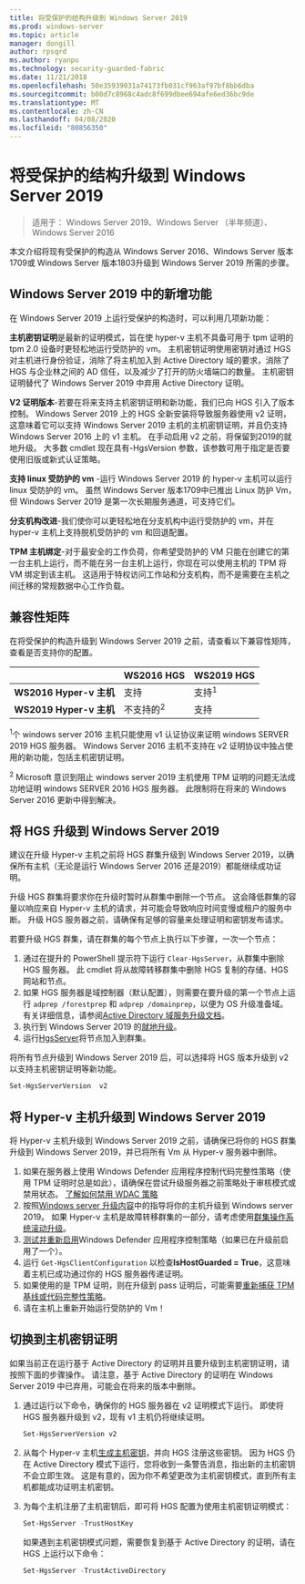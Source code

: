 ```yaml
---
title: 将受保护的结构升级到 Windows Server 2019
ms.prod: windows-server
ms.topic: article
manager: dongill
author: rpsqrd
ms.author: ryanpu
ms.technology: security-guarded-fabric
ms.date: 11/21/2018
ms.openlocfilehash: 50e35939031a74173fb031cf963af97bf8bb6dba
ms.sourcegitcommit: b00d7c8968c4adc8f699dbee694afe6ed36bc9de
ms.translationtype: MT
ms.contentlocale: zh-CN
ms.lasthandoff: 04/08/2020
ms.locfileid: "80856350"
---
```

# <a name="upgrade-a-guarded-fabric-to-windows-server-2019"></a>将受保护的结构升级到 Windows Server 2019

> 适用于： Windows Server 2019、Windows Server （半年频道）、Windows Server 2016

本文介绍将现有受保护的构造从 Windows Server 2016、Windows Server 版本1709或 Windows Server 版本1803升级到 Windows Server 2019 所需的步骤。

## <a name="whats-new-in-windows-server-2019"></a>Windows Server 2019 中的新增功能

在 Windows Server 2019 上运行受保护的构造时，可以利用几项新功能：

**主机密钥证明**是最新的证明模式，旨在使 hyper-v 主机不具备可用于 tpm 证明的 tpm 2.0 设备时更轻松地运行受防护的 vm。 主机密钥证明使用密钥对通过 HGS 对主机进行身份验证，消除了将主机加入到 Active Directory 域的要求，消除了 HGS 与企业林之间的 AD 信任，以及减少了打开的防火墙端口的数量。 主机密钥证明替代了 Windows Server 2019 中弃用 Active Directory 证明。

**V2 证明版本**-若要在将来支持主机密钥证明和新功能，我们已向 HGS 引入了版本控制。 Windows Server 2019 上的 HGS 全新安装将导致服务器使用 v2 证明，这意味着它可以支持 Windows Server 2019 主机的主机密钥证明，并且仍支持 Windows Server 2016 上的 v1 主机。 在手动启用 v2 之前，将保留到2019的就地升级。 大多数 cmdlet 现在具有-HgsVersion 参数，该参数可用于指定是否要使用旧版或新式认证策略。

**支持 linux 受防护的 vm** -运行 Windows Server 2019 的 hyper-v 主机可以运行 linux 受防护的 vm。 虽然 Windows Server 版本1709中已推出 Linux 防护 Vm，但 Windows Server 2019 是第一次长期服务通道，可支持它们。

**分支机构改进**-我们使你可以更轻松地在分支机构中运行受防护的 vm，并在 hyper-v 主机上支持脱机受防护的 vm 和回退配置。

**TPM 主机绑定**-对于最安全的工作负荷，你希望受防护的 VM 只能在创建它的第一台主机上运行，而不能在另一台主机上运行，你现在可以使用主机的 TPM 将 VM 绑定到该主机。 这适用于特权访问工作站和分支机构，而不是需要在主机之间迁移的常规数据中心工作负载。

## <a name="compatibility-matrix"></a>兼容性矩阵

在将受保护的构造升级到 Windows Server 2019 之前，请查看以下兼容性矩阵，查看是否支持你的配置。

|  | WS2016 HGS | WS2019 HGS|
|---|---|---|
|**WS2016 Hyper-v 主机** | 支持 | 支持<sup>1</sup>|
|**WS2019 Hyper-v 主机** | 不支持的<sup>2</sup> | 支持|

<sup>1</sup>个 windows server 2016 主机只能使用 v1 认证协议来证明 windows SERVER 2019 HGS 服务器。 Windows Server 2016 主机不支持在 v2 证明协议中独占使用的新功能，包括主机密钥证明。

<sup>2</sup> Microsoft 意识到阻止 windows server 2019 主机使用 TPM 证明的问题无法成功地证明 windows SERVER 2016 HGS 服务器。 此限制将在将来的 Windows Server 2016 更新中得到解决。

## <a name="upgrade-hgs-to-windows-server-2019"></a>将 HGS 升级到 Windows Server 2019

建议在升级 Hyper-v 主机之前将 HGS 群集升级到 Windows Server 2019，以确保所有主机（无论是运行 Windows Server 2016 还是2019）都能继续成功证明。

升级 HGS 群集将要求你在升级时暂时从群集中删除一个节点。 这会降低群集的容量以响应来自 Hyper-v 主机的请求，并可能会导致响应时间变慢或租户的服务中断。 升级 HGS 服务器之前，请确保有足够的容量来处理证明和密钥发布请求。

若要升级 HGS 群集，请在群集的每个节点上执行以下步骤，一次一个节点：

1.  通过在提升的 PowerShell 提示符下运行 `Clear-HgsServer`，从群集中删除 HGS 服务器。 此 cmdlet 将从故障转移群集中删除 HGS 复制的存储、HGS 网站和节点。
2.  如果 HGS 服务器是域控制器（默认配置），则需要在要升级的第一个节点上运行 `adprep /forestprep` 和 `adprep /domainprep`，以便为 OS 升级准备域。 有关详细信息，请参阅[Active Directory 域服务升级文档](https://docs.microsoft.com/windows-server/identity/ad-ds/deploy/upgrade-domain-controllers#supported-in-place-upgrade-paths)。
3.  执行到 Windows Server 2019 的[就地升级](../../get-started-19/install-upgrade-migrate-19.md)。
4.  运行[HgsServer](guarded-fabric-configure-additional-hgs-nodes.md)将节点加入到群集。

将所有节点升级到 Windows Server 2019 后，可以选择将 HGS 版本升级到 v2 以支持主机密钥证明等新功能。

```powershell
Set-HgsServerVersion  v2
```

## <a name="upgrade-hyper-v-hosts-to-windows-server-2019"></a>将 Hyper-v 主机升级到 Windows Server 2019

将 Hyper-v 主机升级到 Windows Server 2019 之前，请确保已将你的 HGS 群集升级到 Windows Server 2019，并已将所有 Vm 从 Hyper-v 服务器中删除。

1.  如果在服务器上使用 Windows Defender 应用程序控制代码完整性策略（使用 TPM 证明时总是如此），请确保在尝试升级服务器之前策略处于审核模式或禁用状态。 [了解如何禁用 WDAC 策略](https://docs.microsoft.com/windows/security/threat-protection/windows-defender-application-control/disable-windows-defender-application-control-policies)
2.  按照[Windows server 升级内容](../../upgrade/upgrade-overview.md)中的指导将你的主机升级到 Windows server 2019。 如果 Hyper-v 主机是故障转移群集的一部分，请考虑使用[群集操作系统滚动升级](../../failover-clustering/Cluster-Operating-System-Rolling-Upgrade.md)。
3.  [测试并重新启用](https://docs.microsoft.com/windows/security/threat-protection/windows-defender-application-control/audit-windows-defender-application-control-policies)Windows Defender 应用程序控制策略（如果已在升级前启用了一个）。
4.  运行 `Get-HgsClientConfiguration` 以检查**IsHostGuarded = True**，这意味着主机已成功通过你的 HGS 服务器传递证明。
5.  如果使用的是 TPM 证明，则在升级到 pass 证明后，可能需要[重新捕获 TPM 基线或代码完整性策略](guarded-fabric-add-host-information-for-tpm-trusted-attestation.md)。
6.  请在主机上重新开始运行受防护的 Vm！

## <a name="switch-to-host-key-attestation"></a>切换到主机密钥证明

如果当前正在运行基于 Active Directory 的证明并且要升级到主机密钥证明，请按照下面的步骤操作。 请注意，基于 Active Directory 的证明在 Windows Server 2019 中已弃用，可能会在将来的版本中删除。

1.  通过运行以下命令，确保你的 HGS 服务器在 v2 证明模式下运行。 即使将 HGS 服务器升级到 v2，现有 v1 主机仍将继续证明。

    ```powershell
    Set-HgsServerVersion v2
    ```

2.  从每个 Hyper-v 主机[生成主机密钥](guarded-fabric-create-host-key.md)，并向 HGS 注册这些密钥。 因为 HGS 仍在 Active Directory 模式下运行，您将收到一条警告消息，指出新的主机密钥不会立即生效。 这是有意的，因为你不希望更改为主机密钥模式，直到所有主机都能成功证明主机密钥。

3.  为每个主机注册了主机密钥后，即可将 HGS 配置为使用主机密钥证明模式：

    ```powershell
    Set-HgsServer -TrustHostKey
    ```

    如果遇到主机密钥模式问题，需要恢复到基于 Active Directory 的证明，请在 HGS 上运行以下命令：

    ```powershell
    Set-HgsServer -TrustActiveDirectory
    ```